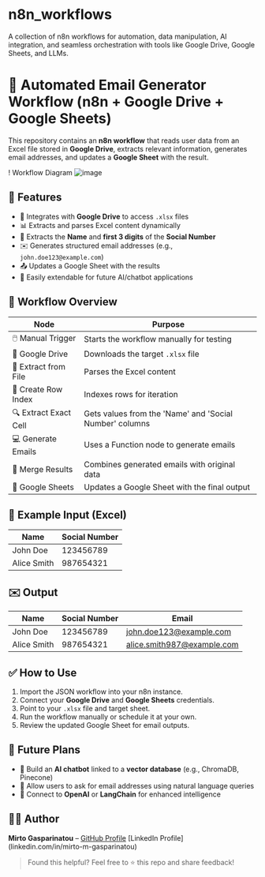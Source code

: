 # n8n_workflows
A collection of n8n workflows for automation, data manipulation, AI integration, and seamless orchestration with tools like Google Drive, Google Sheets, and LLMs.
# 📧 Automated Email Generator Workflow (n8n + Google Drive + Google Sheets)

This repository contains an **n8n workflow** that reads user data from an Excel file stored in **Google Drive**, extracts relevant information, generates email addresses, and updates a **Google Sheet** with the result.

! Workflow Diagram
![image](https://github.com/user-attachments/assets/ee2430a8-bad8-48c1-b32e-c8ff1173a11c)



## 🚀 Features

- 🔗 Integrates with **Google Drive** to access `.xlsx` files
- 📊 Extracts and parses Excel content dynamically
- 🧠 Extracts the **Name** and **first 3 digits** of the **Social Number**
- ✉️ Generates structured email addresses (e.g., `john.doe123@example.com`)
- 📤 Updates a Google Sheet with the results
- 🧩 Easily extendable for future AI/chatbot applications

## 🧩 Workflow Overview

| Node | Purpose |
|------|---------|
| 🖱️ Manual Trigger | Starts the workflow manually for testing |
| 📂 Google Drive | Downloads the target `.xlsx` file |
| 📄 Extract from File | Parses the Excel content |
| 🔢 Create Row Index | Indexes rows for iteration |
| 🔍 Extract Exact Cell | Gets values from the 'Name' and 'Social Number' columns |
| 💻 Generate Emails | Uses a Function node to generate emails |
| 🧬 Merge Results | Combines generated emails with original data |
| 📑 Google Sheets | Updates a Google Sheet with the final output |

## 📝 Example Input (Excel)

| Name        | Social Number |
|-------------|----------------|
| John Doe    | 123456789      |
| Alice Smith | 987654321      |

## ✉️ Output

| Name        | Social Number | Email                      |
|-------------|----------------|----------------------------|
| John Doe    | 123456789      | john.doe123@example.com    |
| Alice Smith | 987654321      | alice.smith987@example.com |


## ✅ How to Use

1. Import the JSON workflow into your n8n instance.
2. Connect your **Google Drive** and **Google Sheets** credentials.
3. Point to your `.xlsx` file and target sheet.
4. Run the workflow manually or schedule it at your own.
5. Review the updated Google Sheet for email outputs.

## 🔮 Future Plans

- 💬 Build an **AI chatbot** linked to a **vector database** (e.g., ChromaDB, Pinecone)
- 🧠 Allow users to ask for email addresses using natural language queries
- 🔗 Connect to **OpenAI** or **LangChain** for enhanced intelligence

## 🙋‍♂️ Author

**Mirto Gasparinatou** – [GitHub Profile](github.com/mirtogaspar)
                         [LinkedIn Profile] (linkedin.com/in/mirto-m-gasparinatou)

> Found this helpful? Feel free to ⭐️ this repo and share feedback!


